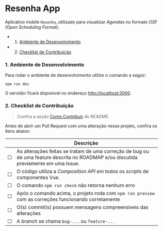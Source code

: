 # Resenha App

Aplicativo mobile `Resenha`, utilizado para visualizar _Agendas_ no formato *OSF (Open Scheduling Format)*.

<!-- vscode-markdown-toc -->
* 1. [Ambiente de Desenvolvimento](#AmbientedeDesenvolvimento)
* 2. [Checklist de Contribuição](#ChecklistdeContribuio)

<!-- vscode-markdown-toc-config
	numbering=true
	autoSave=true
	/vscode-markdown-toc-config -->
<!-- /vscode-markdown-toc -->

###  1. <a name='AmbientedeDesenvolvimento'></a>Ambiente de Desenvolvimento

Para rodar o ambiente de desenvolvimento utilize o comando a seguir:

```
npm run dev
```

O servidor ficará disponível no endereço [http://localhost:3000](http://localhost:3000).

###  2. <a name='ChecklistdeContribuio'></a>Checklist de Contribuição

> Confira a seção [Como Contribuir](../README.md#ComoContribuir) do README.

Antes de abrir um Pull Request com uma alteração nesse projeto, confira os itens abaixo:

|   |Descrição|
|---|---------|
|☐|As alterações feitas se tratam de uma correção de bug ou de uma feature descrita no ROADMAP e/ou discutida previamente em uma Issue.
|☐|O código utiliza a _Composition API_ em todos os _scripts_ de componentes Vue.
|☐|O comando `npm run check` não retorna nenhum erro
|☐|Após o comando acima, o projeto roda com `npm run preview` com as correções funcionando corretamente
|☐|O(s) commit(s) possuem mensagens compreensíveis das alterações
|☐|A branch se chama `bug-...` ou `feature-...`

